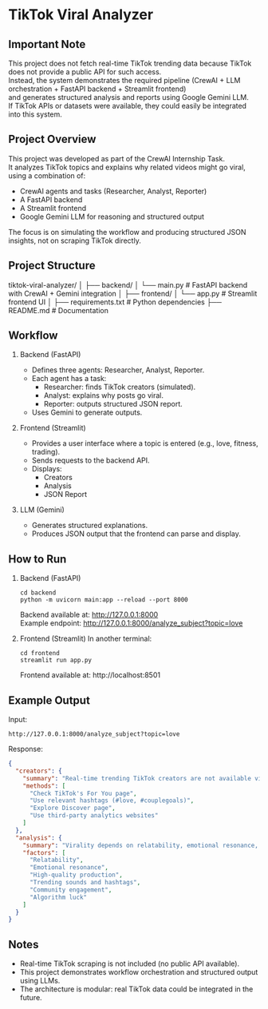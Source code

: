 TikTok Viral Analyzer
=====================

Important Note
--------------
This project does not fetch real-time TikTok trending data because TikTok does not provide a public API for such access.  
Instead, the system demonstrates the required pipeline (CrewAI + LLM orchestration + FastAPI backend + Streamlit frontend)  
and generates structured analysis and reports using Google Gemini LLM.  
If TikTok APIs or datasets were available, they could easily be integrated into this system.

Project Overview
----------------
This project was developed as part of the CrewAI Internship Task.  
It analyzes TikTok topics and explains why related videos might go viral, using a combination of:
- CrewAI agents and tasks (Researcher, Analyst, Reporter)
- A FastAPI backend
- A Streamlit frontend
- Google Gemini LLM for reasoning and structured output

The focus is on simulating the workflow and producing structured JSON insights, not on scraping TikTok directly.

Project Structure
-----------------
tiktok-viral-analyzer/
│
├── backend/
│   └── main.py          # FastAPI backend with CrewAI + Gemini integration
│
├── frontend/
│   └── app.py           # Streamlit frontend UI
│
├── requirements.txt     # Python dependencies
├── README.md            # Documentation

Workflow
--------
1. Backend (FastAPI)
   - Defines three agents: Researcher, Analyst, Reporter.
   - Each agent has a task:
     - Researcher: finds TikTok creators (simulated).
     - Analyst: explains why posts go viral.
     - Reporter: outputs structured JSON report.
   - Uses Gemini to generate outputs.

2. Frontend (Streamlit)
   - Provides a user interface where a topic is entered (e.g., love, fitness, trading).
   - Sends requests to the backend API.
   - Displays:
     - Creators
     - Analysis
     - JSON Report

3. LLM (Gemini)
   - Generates structured explanations.
   - Produces JSON output that the frontend can parse and display.

How to Run
----------
1. Backend (FastAPI)
   ```
   cd backend
   python -m uvicorn main:app --reload --port 8000
   ```
   Backend available at: http://127.0.0.1:8000  
   Example endpoint: http://127.0.0.1:8000/analyze_subject?topic=love

2. Frontend (Streamlit)
   In another terminal:
   ```
   cd frontend
   streamlit run app.py
   ```
   Frontend available at: http://localhost:8501

Example Output
--------------
Input:
```
http://127.0.0.1:8000/analyze_subject?topic=love
```

Response:
```json
{
  "creators": {
    "summary": "Real-time trending TikTok creators are not available via API.",
    "methods": [
      "Check TikTok's For You page",
      "Use relevant hashtags (#love, #couplegoals)",
      "Explore Discover page",
      "Use third-party analytics websites"
    ]
  },
  "analysis": {
    "summary": "Virality depends on relatability, emotional resonance, production quality, and use of trends.",
    "factors": [
      "Relatability",
      "Emotional resonance",
      "High-quality production",
      "Trending sounds and hashtags",
      "Community engagement",
      "Algorithm luck"
    ]
  }
}
```

Notes
-----
- Real-time TikTok scraping is not included (no public API available).  
- This project demonstrates workflow orchestration and structured output using LLMs.  
- The architecture is modular: real TikTok data could be integrated in the future.
